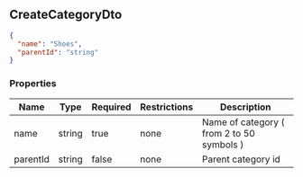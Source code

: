 <h2 id="tocS_CreateCategoryDto">CreateCategoryDto</h2>

<!-- backwards compatibility -->
<a id="schemacreatecategorydto"></a>
<a id="schema_CreateCategoryDto"></a>
<a id="tocScreatecategorydto"></a>
<a id="tocscreatecategorydto"></a>

```json
{
  "name": "Shoes",
  "parentId": "string"
}

```

### Properties

|Name|Type|Required|Restrictions|Description|
|---|---|---|---|---|
|name|string|true|none|Name of category ( from 2 to 50 symbols )|
|parentId|string|false|none|Parent category id|

